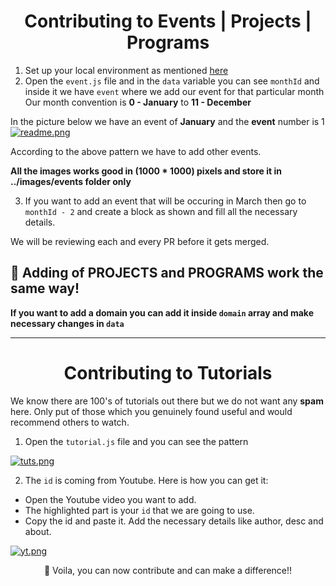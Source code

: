 <h1 align="center">Contributing to Events | Projects | Programs</h1>

1. Set up your local environment as mentioned [here](https://github.com/Opentek-Org/opentek/blob/main/README.md#%EF%B8%8F-installation-steps)
2. Open the `event.js` file and in the `data` variable you can see `monthId` and inside it we have `event` where we add our event for that particular month
   Our month convention is **0 - January** to **11 - December**

In the picture below we have an event of **January** and the **event** number is 1
[![readme.png](https://i.postimg.cc/Gp8Ypgq4/readme.png)](https://postimg.cc/1gS4CBxS)

According to the above pattern we have to add other events.

**All the images works good in (1000 \* 1000) pixels and store it in ../images/events folder only**

3. If you want to add an event that will be occuring in March then go to `monthId - 2` and create a block as shown and fill all the necessary details.

We will be reviewing each and every PR before it gets merged.

## 💯 Adding of PROJECTS and PROGRAMS work the same way!

**If you want to add a domain you can add it inside `domain` array and make necessary changes in `data`**

---

<h1 align="center">Contributing to Tutorials</h1>

We know there are 100's of tutorials out there but we do not want any **spam** here. Only put of those which you genuinely found useful and would recommend others to watch.

1. Open the `tutorial.js` file and you can see the pattern

[![tuts.png](https://i.postimg.cc/q7rqfkzM/tuts.png)](https://postimg.cc/k2jqKPQk)

2. The `id` is coming from Youtube. Here is how you can get it:

- Open the Youtube video you want to add.
- The highlighted part is your `id` that we are going to use.
- Copy the id and paste it. Add the necessary details like author, desc and about.

[![yt.png](https://i.postimg.cc/nr92yKPm/yt.png)](https://postimg.cc/y3B09RB6)

<p align="center">🌟 Voila, you can now contribute and can make a difference!! </p>
